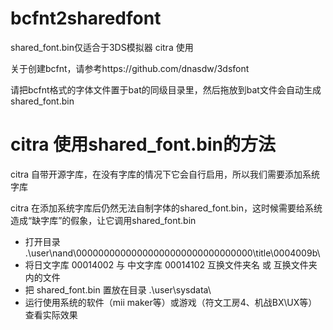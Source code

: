 # bcfnt2sharedfont

shared_font.bin仅适合于3DS模拟器 citra 使用

关于创建bcfnt，请参考https://github.com/dnasdw/3dsfont

请把bcfnt格式的字体文件置于bat的同级目录里，然后拖放到bat文件会自动生成shared_font.bin

# citra 使用shared_font.bin的方法

citra 自带开源字库，在没有字库的情况下它会自行启用，所以我们需要添加系统字库

citra 在添加系统字库后仍然无法自制字体的shared_font.bin，这时候需要给系统造成“缺字库”的假象，让它调用shared_font.bin

- 打开目录 .\user\nand\00000000000000000000000000000000\title\0004009b\
- 将日文字库 00014002 与 中文字库 00014102 互换文件夹名 或 互换文件夹内的文件
- 把 shared_font.bin 置放在目录 .\user\sysdata\
- 运行使用系统的软件（mii maker等）或游戏（符文工房4、机战BX\UX等）查看实际效果
